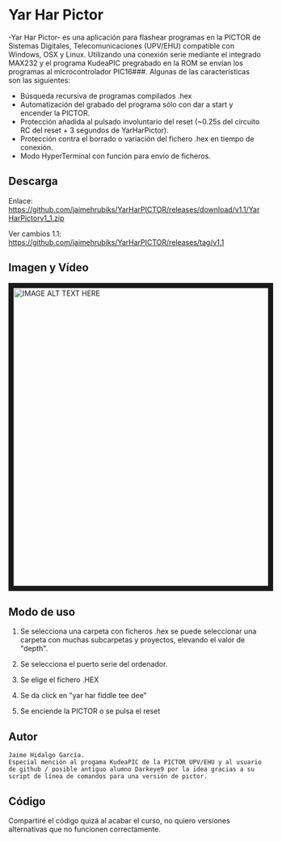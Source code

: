 # Yar Har Pictor

-Yar Har Pictor- es una aplicación para flashear programas en la PICTOR de Sistemas Digitales, Telecomunicaciones (UPV/EHU) compatible con Windows, OSX y Linux. Utilizando una conexión serie mediante el integrado MAX232 y el programa KudeaPIC pregrabado en la ROM se envían los programas al microcontrolador PIC16###. Algunas de las características son las siguientes:

  - Búsqueda recursiva de programas compilados .hex
  - Automatización del grabado del programa sólo con dar a start y encender la PICTOR.
  - Protección añadida al pulsado involuntario del reset (~0.25s del circuito RC del reset + 3 segundos de YarHarPictor).
  - Protección contra el borrado o variación del fichero .hex en tiempo de conexión.
  - Modo HyperTerminal con función para envío de ficheros.

## Descarga

Enlace: https://github.com/jaimehrubiks/YarHarPICTOR/releases/download/v1.1/YarHarPictorv1_1.zip

Ver cambios 1.1: https://github.com/jaimehrubiks/YarHarPICTOR/releases/tag/v1.1

## Imagen y Vídeo

<a href="https://www.youtube.com/watch?v=_tAKQwJ5mWk
" target="_blank"><img src="https://i.imgur.com/zhWHPzt.png" 
alt="IMAGE ALT TEXT HERE" width="800" height="590" border="10" /></a>

## Modo de uso
1)  Se selecciona una carpeta con ficheros .hex se puede seleccionar una carpeta con muchas subcarpetas y proyectos, elevando el valor de "depth".

2) Se selecciona el puerto serie del ordenador.

3) Se elige el fichero .HEX

4) Se da click en "yar har fiddle tee dee"

5) Se enciende la PICTOR o se pulsa el reset

## Autor
    Jaime Hidalgo García.
    Especial mención al progama KudeaPIC de la PICTOR UPV/EHU y al usuario de github / posible antiguo alumno Darkeye9 por la idea gracias a su script de línea de comandos para una versión de pictor.
    
## Código
  Compartiré el código quizá al acabar el curso, no quiero versiones alternativas que no funcionen correctamente.
